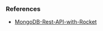 


### References
- [MongoDB-Rest-API-with-Rocket](https://github.com/SamuelMauricioL/rust_api_crud_mongodb)